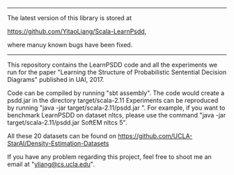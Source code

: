 ****************************************************************

The latest version of this library is stored at

https://github.com/YitaoLiang/Scala-LearnPsdd, 

where manuy known bugs have been fixed. 

****************************************************************

This repository contains the LearnPSDD code and all the experiments we run for the paper "Learning the Structure of Probabilistic Sentential Decision Diagrams" published in UAI, 2017.

Code can be compiled by running "sbt assembly". The code would create a psdd.jar in the directory target/scala-2.11
Experiments can be reproduced by running "java -jar target/scala-2.11/psdd.jar <name of learner> <name of dataset> <number of component learners>". For example, if you want to benchmark LearnPSDD on dataset nltcs, please use the command "java -jar target/scala-2.11/psdd.jar SoftEM nltcs 5".
  
All these 20 datasets can be found on https://github.com/UCLA-StarAI/Density-Estimation-Datasets

If you have any problem regarding this project, feel free to shoot me an email at "yliang@cs.ucla.edu".

